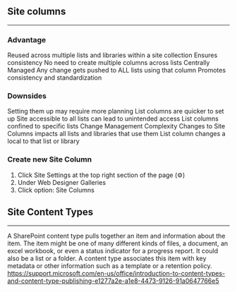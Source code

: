 

## Site columns
------------------
### Advantage 
Reused across multiple lists and libraries within a site collection
Ensures consistency
No need to create multiple columns across lists
Centrally Managed
Any change gets pushed to ALL lists using that column
Promotes consistency and standardization

### Downsides
Setting them up may require more planning
List columns are quicker to set up
Site accessible to all lists can lead to unintended access
List columns confined to specific lists
Change Management Complexity
Changes to Site Columns impacts all lists and libraries that use them
List column changes a local to that list or library

### Create new Site Column

1. Click Site Settings at the top right section of the page (⚙️)
2. Under Web Designer Galleries
3. Click option: Site Columns

## Site Content Types
---
A SharePoint content type pulls together an item and information about the item. The item might be one of many different kinds of files, a document, an excel workbook, or even a status indicator for a progress report. It could also be a list or a folder. A content type associates this item with key metadata or other information such as a template or a retention policy.
https://support.microsoft.com/en-us/office/introduction-to-content-types-and-content-type-publishing-e1277a2e-a1e8-4473-9126-91a0647766e5